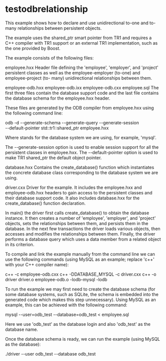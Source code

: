 # testodbrelationship

This example shows how to declare and use unidirectional to-one and to-many
relationships between persistent objects.

The example uses the shared_ptr smart pointer from TR1 and requires a C++
compiler with TR1 support or an external TR1 implementation, such as the
one provided by Boost.

The example consists of the following files:

employee.hxx
  Header file defining the 'employee', 'employer', and 'project' persistent
  classes as well as the employee-employer (to-one) and employee-project (to-
  many) unidirectional relationships between them.

employee-odb.hxx
employee-odb.ixx
employee-odb.cxx
employee.sql
  The first three files contain the database support code and the last file
  contains the database schema for the employee.hxx header.

  These files are generated by the ODB compiler from employee.hxx using the
  following command line:

  odb -d <database> --generate-schema --generate-query --generate-session \
  --default-pointer std::tr1::shared_ptr employee.hxx

  Where <database> stands for the database system we are using, for example,
  'mysql'.

  The --generate-session option is used to enable session support for all
  the persistent classes in employee.hxx. The --default-pointer option is
  used to make TR1 shared_ptr the default object pointer.

database.hxx
  Contains the create_database() function which instantiates the concrete
  database class corresponding to the database system we are using.

driver.cxx
  Driver for the example. It includes the employee.hxx and employee-odb.hxx
  headers to gain access to the persistent classes and their database support
  code. It also includes database.hxx for the create_database() function
  declaration.

  In main() the driver first calls create_database() to obtain the database
  instance. It then creates a number of 'employee', 'employer', and 'project'
  objects, sets the relationships between them, and persists them in the
  database. In the next few transactions the driver loads various objects,
  then accesses and modifies the relationships between them. Finally, the
  driver performs a database query which uses a data member from a related
  object in its criterion.

To compile and link the example manually from the command line we can use
the following commands (using  MySQL as an example; replace 'c++' with your
C++ compiler name):

c++ -c employee-odb.cxx
c++ -DDATABASE_MYSQL -c driver.cxx
c++ -o driver driver.o employee-odb.o -lodb-mysql -lodb

To run the example we may first need to create the database schema (for some
database systems, such as SQLite, the schema is embedded into the generated
code which makes this step unnecessary). Using MySQL as an example, this
can be achieved with the following command:

mysql --user=odb_test --database=odb_test < employee.sql

Here we use 'odb_test' as the database login and also 'odb_test' as the
database name.

Once the database schema is ready, we can run the example (using MySQL as
the database):

./driver --user odb_test --database odb_test

